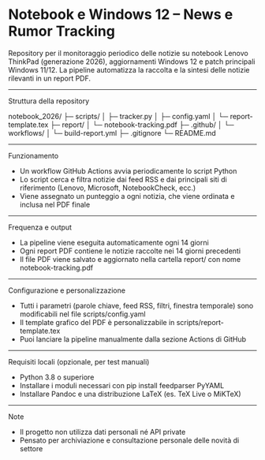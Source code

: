 # Notebook e Windows 12 – News e Rumor Tracking

Repository per il monitoraggio periodico delle notizie su notebook Lenovo ThinkPad (generazione 2026), aggiornamenti Windows 12 e patch principali Windows 11/12.
La pipeline automatizza la raccolta e la sintesi delle notizie rilevanti in un report PDF.

---

Struttura della repository

notebook_2026/
├─ scripts/
│    ├─ tracker.py
│    ├─ config.yaml
│    └─ report-template.tex
├─ report/
│    └─ notebook-tracking.pdf
├─ .github/
│    └─ workflows/
│          └─ build-report.yml
├─ .gitignore
└─ README.md

---

Funzionamento

- Un workflow GitHub Actions avvia periodicamente lo script Python
- Lo script cerca e filtra notizie dai feed RSS e dai principali siti di riferimento (Lenovo, Microsoft, NotebookCheck, ecc.)
- Viene assegnato un punteggio a ogni notizia, che viene ordinata e inclusa nel PDF finale

---

Frequenza e output

- La pipeline viene eseguita automaticamente ogni 14 giorni
- Ogni report PDF contiene le notizie raccolte nei 14 giorni precedenti
- Il file PDF viene salvato e aggiornato nella cartella report/ con nome notebook-tracking.pdf

---

Configurazione e personalizzazione

- Tutti i parametri (parole chiave, feed RSS, filtri, finestra temporale) sono modificabili nel file scripts/config.yaml
- Il template grafico del PDF è personalizzabile in scripts/report-template.tex
- Puoi lanciare la pipeline manualmente dalla sezione Actions di GitHub

---

Requisiti locali (opzionale, per test manuali)

- Python 3.8 o superiore
- Installare i moduli necessari con pip install feedparser PyYAML
- Installare Pandoc e una distribuzione LaTeX (es. TeX Live o MiKTeX)

---

Note

- Il progetto non utilizza dati personali né API private
- Pensato per archiviazione e consultazione personale delle novità di settore